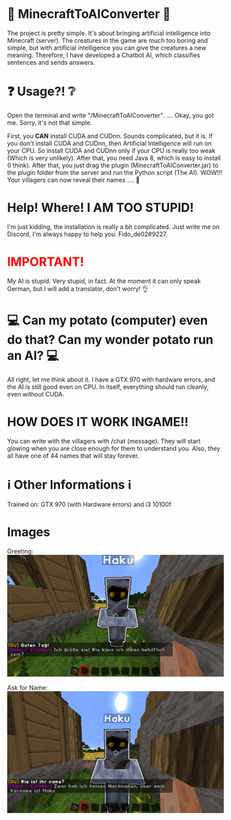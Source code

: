 # 🤖 MinecraftToAIConverter 🤖
The project is pretty simple. It's about bringing artificial intelligence into Minecraft (server). The creatures in the game are much too boring and simple, but with artificial intelligence you can give the creatures a new meaning. Therefore, I have developed a Chatbot AI, which classifies sentences and sends answers.

# ❓ Usage?! ❔
Open the terminal and write "/MinecraftToAIConverter".
.... Okay, you got me. Sorry, it's not that simple.

First, you **CAN** install CUDA and CUDnn. Sounds complicated, but it is. If you don't install CUDA and CUDnn, then Artificial Intelligence will run on your CPU. So install CUDA and CUDnn only if your CPU is really too weak (Which is very unlikely). After that, you need Java 8, which is easy to install (I think). After that, you just drag the plugin (MinecraftToAIConverter.jar) to the plugin folder from the server and run the Python script (The AI). WOW!!! Your villagers can now reveal their names .... 👏 

# Help! Where! I AM TOO STUPID!
I'm just kidding, the installation is really a bit complicated. Just write me on Discord, I'm always happy to help you: Fido_de02#9227.

# <strong style="color: red;">IMPORTANT!</strong>
My AI is stupid. Very stupid, in fact. At the moment it can only speak German, but I will add a translator, don't worry! 👌

# 💻 Can my potato (computer) even do that? Can my wonder potato run an AI? 💻
All right, let me think about it. I have a GTX 970 with hardware errors, and the AI is still good even on CPU. In itself, everything should run cleanly, even without CUDA.

# HOW DOES IT WORK INGAME!!
You can write with the villagers with /chat (message). They will start glowing when you are close enough for them to understand you. Also, they all have one of 44 names that will stay forever.

# ℹ️ Other Informations ℹ️
Trained on: GTX 970 (with Hardware errors) and i3 10100f

# Images
Greeting: <br />
![alt text](https://raw.githubusercontent.com/Fidode07/MinecraftToAIConverter/main/IMAGES/greeting.png)

Ask for Name: <br />
![alt text](https://raw.githubusercontent.com/Fidode07/MinecraftToAIConverter/main/IMAGES/name.png)

